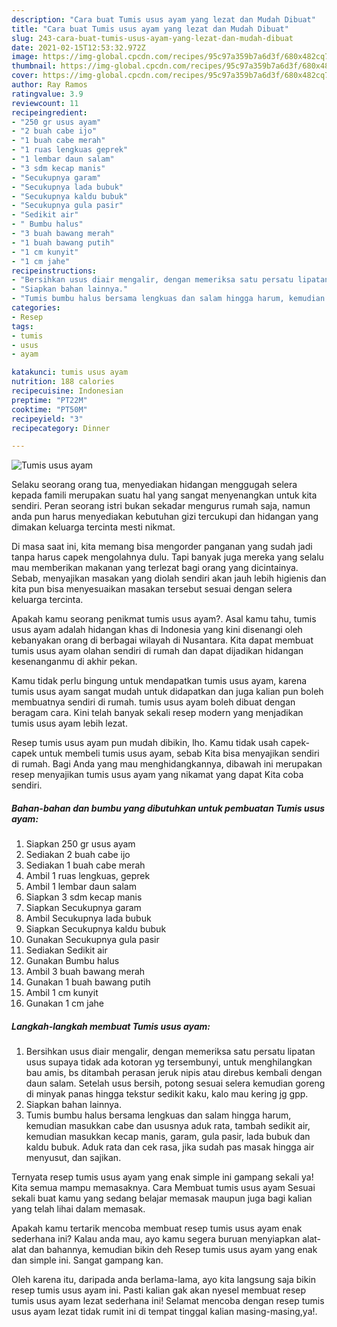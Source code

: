 ```yaml
---
description: "Cara buat Tumis usus ayam yang lezat dan Mudah Dibuat"
title: "Cara buat Tumis usus ayam yang lezat dan Mudah Dibuat"
slug: 243-cara-buat-tumis-usus-ayam-yang-lezat-dan-mudah-dibuat
date: 2021-02-15T12:53:32.972Z
image: https://img-global.cpcdn.com/recipes/95c97a359b7a6d3f/680x482cq70/tumis-usus-ayam-foto-resep-utama.jpg
thumbnail: https://img-global.cpcdn.com/recipes/95c97a359b7a6d3f/680x482cq70/tumis-usus-ayam-foto-resep-utama.jpg
cover: https://img-global.cpcdn.com/recipes/95c97a359b7a6d3f/680x482cq70/tumis-usus-ayam-foto-resep-utama.jpg
author: Ray Ramos
ratingvalue: 3.9
reviewcount: 11
recipeingredient:
- "250 gr usus ayam"
- "2 buah cabe ijo"
- "1 buah cabe merah"
- "1 ruas lengkuas geprek"
- "1 lembar daun salam"
- "3 sdm kecap manis"
- "Secukupnya garam"
- "Secukupnya lada bubuk"
- "Secukupnya kaldu bubuk"
- "Secukupnya gula pasir"
- "Sedikit air"
- " Bumbu halus"
- "3 buah bawang merah"
- "1 buah bawang putih"
- "1 cm kunyit"
- "1 cm jahe"
recipeinstructions:
- "Bersihkan usus diair mengalir, dengan memeriksa satu persatu lipatan usus supaya tidak ada kotoran yg tersembunyi, untuk menghilangkan bau amis, bs ditambah perasan jeruk nipis atau direbus kembali dengan daun salam. Setelah usus bersih, potong sesuai selera kemudian goreng di minyak panas hingga tekstur sedikit kaku, kalo mau kering jg gpp."
- "Siapkan bahan lainnya."
- "Tumis bumbu halus bersama lengkuas dan salam hingga harum, kemudian masukkan cabe dan ususnya aduk rata, tambah sedikit air, kemudian masukkan kecap manis, garam, gula pasir, lada bubuk dan kaldu bubuk. Aduk rata dan cek rasa, jika sudah pas masak hingga air menyusut, dan sajikan."
categories:
- Resep
tags:
- tumis
- usus
- ayam

katakunci: tumis usus ayam 
nutrition: 188 calories
recipecuisine: Indonesian
preptime: "PT22M"
cooktime: "PT50M"
recipeyield: "3"
recipecategory: Dinner

---
```



![Tumis usus ayam](https://img-global.cpcdn.com/recipes/95c97a359b7a6d3f/680x482cq70/tumis-usus-ayam-foto-resep-utama.jpg)

Selaku seorang orang tua, menyediakan hidangan menggugah selera kepada famili merupakan suatu hal yang sangat menyenangkan untuk kita sendiri. Peran seorang istri bukan sekadar mengurus rumah saja, namun anda pun harus menyediakan kebutuhan gizi tercukupi dan hidangan yang dimakan keluarga tercinta mesti nikmat.

Di masa  saat ini, kita memang bisa mengorder panganan yang sudah jadi tanpa harus capek mengolahnya dulu. Tapi banyak juga mereka yang selalu mau memberikan makanan yang terlezat bagi orang yang dicintainya. Sebab, menyajikan masakan yang diolah sendiri akan jauh lebih higienis dan kita pun bisa menyesuaikan masakan tersebut sesuai dengan selera keluarga tercinta. 



Apakah kamu seorang penikmat tumis usus ayam?. Asal kamu tahu, tumis usus ayam adalah hidangan khas di Indonesia yang kini disenangi oleh kebanyakan orang di berbagai wilayah di Nusantara. Kita dapat membuat tumis usus ayam olahan sendiri di rumah dan dapat dijadikan hidangan kesenanganmu di akhir pekan.

Kamu tidak perlu bingung untuk mendapatkan tumis usus ayam, karena tumis usus ayam sangat mudah untuk didapatkan dan juga kalian pun boleh membuatnya sendiri di rumah. tumis usus ayam boleh dibuat dengan beragam cara. Kini telah banyak sekali resep modern yang menjadikan tumis usus ayam lebih lezat.

Resep tumis usus ayam pun mudah dibikin, lho. Kamu tidak usah capek-capek untuk membeli tumis usus ayam, sebab Kita bisa menyajikan sendiri di rumah. Bagi Anda yang mau menghidangkannya, dibawah ini merupakan resep menyajikan tumis usus ayam yang nikamat yang dapat Kita coba sendiri.

<!--inarticleads1-->

##### Bahan-bahan dan bumbu yang dibutuhkan untuk pembuatan Tumis usus ayam:

1. Siapkan 250 gr usus ayam
1. Sediakan 2 buah cabe ijo
1. Sediakan 1 buah cabe merah
1. Ambil 1 ruas lengkuas, geprek
1. Ambil 1 lembar daun salam
1. Siapkan 3 sdm kecap manis
1. Siapkan Secukupnya garam
1. Ambil Secukupnya lada bubuk
1. Siapkan Secukupnya kaldu bubuk
1. Gunakan Secukupnya gula pasir
1. Sediakan Sedikit air
1. Gunakan  Bumbu halus
1. Ambil 3 buah bawang merah
1. Gunakan 1 buah bawang putih
1. Ambil 1 cm kunyit
1. Gunakan 1 cm jahe




<!--inarticleads2-->

##### Langkah-langkah membuat Tumis usus ayam:

1. Bersihkan usus diair mengalir, dengan memeriksa satu persatu lipatan usus supaya tidak ada kotoran yg tersembunyi, untuk menghilangkan bau amis, bs ditambah perasan jeruk nipis atau direbus kembali dengan daun salam. Setelah usus bersih, potong sesuai selera kemudian goreng di minyak panas hingga tekstur sedikit kaku, kalo mau kering jg gpp.
1. Siapkan bahan lainnya.
1. Tumis bumbu halus bersama lengkuas dan salam hingga harum, kemudian masukkan cabe dan ususnya aduk rata, tambah sedikit air, kemudian masukkan kecap manis, garam, gula pasir, lada bubuk dan kaldu bubuk. Aduk rata dan cek rasa, jika sudah pas masak hingga air menyusut, dan sajikan.




Ternyata resep tumis usus ayam yang enak simple ini gampang sekali ya! Kita semua mampu memasaknya. Cara Membuat tumis usus ayam Sesuai sekali buat kamu yang sedang belajar memasak maupun juga bagi kalian yang telah lihai dalam memasak.

Apakah kamu tertarik mencoba membuat resep tumis usus ayam enak sederhana ini? Kalau anda mau, ayo kamu segera buruan menyiapkan alat-alat dan bahannya, kemudian bikin deh Resep tumis usus ayam yang enak dan simple ini. Sangat gampang kan. 

Oleh karena itu, daripada anda berlama-lama, ayo kita langsung saja bikin resep tumis usus ayam ini. Pasti kalian gak akan nyesel membuat resep tumis usus ayam lezat sederhana ini! Selamat mencoba dengan resep tumis usus ayam lezat tidak rumit ini di tempat tinggal kalian masing-masing,ya!.

